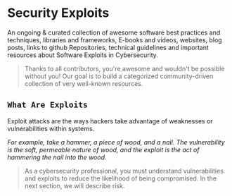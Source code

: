 # Security Exploits


An ongoing & curated collection of awesome software best practices and techniques, libraries and frameworks, E-books and videos, websites, blog posts, links to github Repositories, technical guidelines and important resources about  Software Exploits in Cybersecurity.
> Thanks to all contributors, you're awesome and wouldn't be possible without you! Our goal is to build a categorized community-driven collection of very well-known resources.

## `What Are Exploits`

Exploit attacks are the ways hackers take advantage of weaknesses or vulnerabilities within systems. 

*For example, take a hammer, a piece of wood, and a nail. The vulnerability is the soft, permeable nature of wood, and the exploit is the act of hammering the nail into the wood.*

> As a cybersecurity professional, you must understand vulnerabilities and exploits to reduce the likelihood of being compromised. In the next section, we will describe risk.
